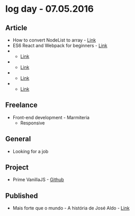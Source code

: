 # log day - 07.05.2016

## Article

- How to convert NodeList to array - [Link](https://medium.com/@vladbezden/how-to-convert-nodelist-to-array-135182248e3c#.bs5ljgivo)
- ES6 React and Webpack for beginners - [Link](https://medium.com/@MartinDoyleUK/es6-react-and-webpack-for-beginners-f8b6561d7ab1#.zcja4aalr)
- - [Link]()
- - [Link]()
- - [Link]()
- - [Link]()


## Freelance

- Front-end development - Marmiteria
  - Responsive
  

## General 

- Looking for a job


## Project

- Prime VanillaJS - [Github](https://github.com/prime-solutions/prime-vanillajs)


## Published

- Mais forte que o mundo - A história de José Aldo - [Link](http://imhomovies.com.br/opinions/em-cartaz/mais-forte-que-o-mundo-a-historia-de-jose-aldo/)
